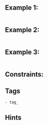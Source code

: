 # 

## 


## Example 1:

```

```

## Example 2:

```

```

## Example 3:

```

```

## Constraints:

        
##  Tags

    - tag_


## Hints
    

